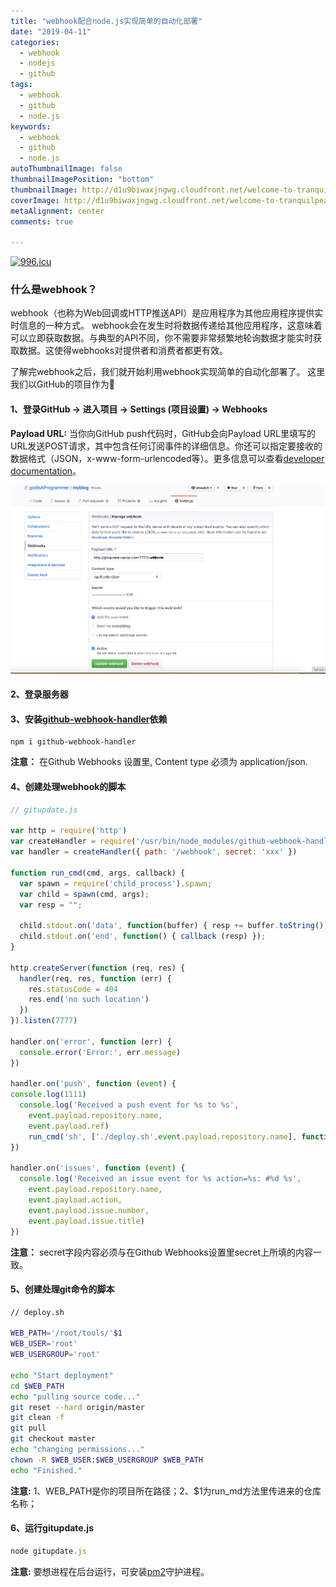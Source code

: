 ```yaml
---
title: "webhook配合node.js实现简单的自动化部署"
date: "2019-04-11"
categories:
  - webhook
  - nodejs
  - github
tags:
  - webhook
  - github
  - node.js
keywords:
  - webhook
  - github
  - node.js
autoThumbnailImage: false
thumbnailImagePosition: "bottom"
thumbnailImage: http://d1u9biwaxjngwg.cloudfront.net/welcome-to-tranquilpeak/city-750.jpg
coverImage: http://d1u9biwaxjngwg.cloudfront.net/welcome-to-tranquilpeak/city.jpg
metaAlignment: center
comments: true

---
```

[![996.icu](https://img.shields.io/badge/link-996.icu-red.svg)](https://996.icu)
### 什么是webhook？
  webhook（也称为Web回调或HTTP推送API）是应用程序为其他应用程序提供实时信息的一种方式。 webhook会在发生时将数据传递给其他应用程序，这意味着可以立即获取数据。与典型的API不同，你不需要非常频繁地轮询数据才能实时获取数据。这使得webhooks对提供者和消费者都更有效。 

   <!-- more -->

了解完webhook之后，我们就开始利用webhook实现简单的自动化部署了。
这里我们以GitHub的项目作为🌰

#### 1、登录GitHub -> 进入项目 -> Settings (项目设置) -> Webhooks

**Payload URL:**
  当你向GitHub push代码时，GitHub会向Payload URL里填写的URL发送POST请求，其中包含任何订阅事件的详细信息。你还可以指定要接收的数据格式（JSON，x-www-form-urlencoded等）。更多信息可以查看[developer documentation](https://developer.github.com/webhooks/)。
  
![github webhook settings](/assets/images/webhook-1.png)

#### 2、登录服务器
#### 3、安装[github-webhook-handler](https://www.npmjs.com/package/github-webhook-handler)依赖 

```
npm i github-webhook-handler
```
**注意：** 在Github Webhooks 设置里, Content type 必须为 application/json.

#### 4、创建处理webhook的脚本

``` javascript
// gitupdate.js

var http = require('http')
var createHandler = require('/usr/bin/node_modules/github-webhook-handler')
var handler = createHandler({ path: '/webhook', secret: 'xxx' })

function run_cmd(cmd, args, callback) {
  var spawn = require('child_process').spawn;
  var child = spawn(cmd, args);
  var resp = "";

  child.stdout.on('data', function(buffer) { resp += buffer.toString(); });
  child.stdout.on('end', function() { callback (resp) });
}

http.createServer(function (req, res) {
  handler(req, res, function (err) {
    res.statusCode = 404
    res.end('no such location')
  })
}).listen(7777)

handler.on('error', function (err) {
  console.error('Error:', err.message)
})

handler.on('push', function (event) {
console.log(1111)
  console.log('Received a push event for %s to %s',
    event.payload.repository.name,
    event.payload.ref)
    run_cmd('sh', ['./deploy.sh',event.payload.repository.name], function(text){ console.log(text) });
})

handler.on('issues', function (event) {
  console.log('Received an issue event for %s action=%s: #%d %s',
    event.payload.repository.name,
    event.payload.action,
    event.payload.issue.number,
    event.payload.issue.title)
})

```

**注意：** secret字段内容必须与在Github Webhooks设置里secret上所填的内容一致。

#### 5、创建处理git命令的脚本

```bash
// deploy.sh

WEB_PATH='/root/tools/'$1
WEB_USER='root'
WEB_USERGROUP='root'

echo "Start deployment"
cd $WEB_PATH
echo "pulling source code..."
git reset --hard origin/master
git clean -f
git pull
git checkout master
echo "changing permissions..."
chown -R $WEB_USER:$WEB_USERGROUP $WEB_PATH
echo "Finished."
```

**注意:** 1、WEB_PATH是你的项目所在路径；2、$1为run_md方法里传进来的仓库名称；


#### 6、运行gitupdate.js
```javascript
node gitupdate.js
```
**注意:** 要想进程在后台运行，可安装[pm2](https://www.npmjs.com/package/pm2)守护进程。



